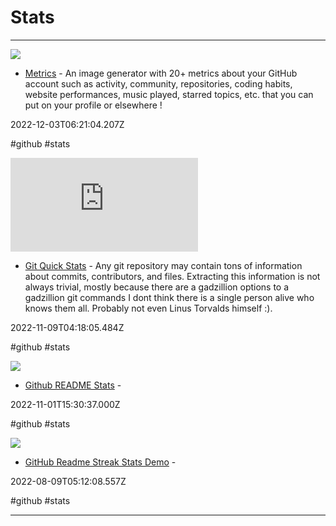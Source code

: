 # Stats

---

![](https://metrics.lecoq.io/.opengraph.png)

- [Metrics](https://metrics.lecoq.io/insights/whoisdsmith) - An image generator with 20+ metrics about your GitHub account such as activity, community, repositories, coding habits, website performances, music played, starred topics, etc. that you can put on your profile or elsewhere !

2022-12-03T06:21:04.207Z

#github #stats

![](https://rdl.ink/render/https%3A%2F%2Fgit-quick-stats.sh)

- [Git Quick Stats](https://git-quick-stats.sh) - Any git repository may contain tons of information about commits, contributors, and files. Extracting this information is not always trivial, mostly because there are a gadzillion options to a gadzillion git commands  I dont think there is a single person alive who knows them all. Probably not even Linus Torvalds himself :).

2022-11-09T04:18:05.484Z

#github #stats

![](https://opengraph.githubassets.com/1fba3d8b6fdbf7a294483f63e486975de618e8e0bae0809fb7669b89c6ceca2b/anuraghazra/github-readme-stats)

- [Github README Stats](https://github.com/anuraghazra/github-readme-stats) - 

2022-11-01T15:30:37.000Z

#github #stats

![](https://rdl.ink/render/https%3A%2F%2Fgithub-readme-streak-stats.herokuapp.com%2Fdemo)

- [GitHub Readme Streak Stats Demo](https://github-readme-streak-stats.herokuapp.com/demo) - 

2022-08-09T05:12:08.557Z

#github #stats

---

